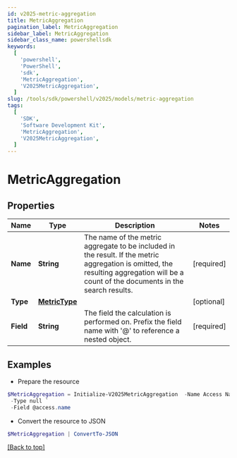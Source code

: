 ```yaml
---
id: v2025-metric-aggregation
title: MetricAggregation
pagination_label: MetricAggregation
sidebar_label: MetricAggregation
sidebar_class_name: powershellsdk
keywords:
  [
    'powershell',
    'PowerShell',
    'sdk',
    'MetricAggregation',
    'V2025MetricAggregation',
  ]
slug: /tools/sdk/powershell/v2025/models/metric-aggregation
tags:
  [
    'SDK',
    'Software Development Kit',
    'MetricAggregation',
    'V2025MetricAggregation',
  ]
---
```


# MetricAggregation

## Properties

| Name | Type | Description | Notes |
| --- | --- | --- | --- |
| **Name** | **String** | The name of the metric aggregate to be included in the result. If the metric aggregation is omitted, the resulting aggregation will be a count of the documents in the search results. | [required] |
| **Type** | [**MetricType**](metric-type) |  | [optional] |
| **Field** | **String** | The field the calculation is performed on. Prefix the field name with '@' to reference a nested object. | [required] |

## Examples

- Prepare the resource

```powershell
$MetricAggregation = Initialize-V2025MetricAggregation  -Name Access Name Count `
 -Type null `
 -Field @access.name
```

- Convert the resource to JSON

```powershell
$MetricAggregation | ConvertTo-JSON
```

[[Back to top]](#)
